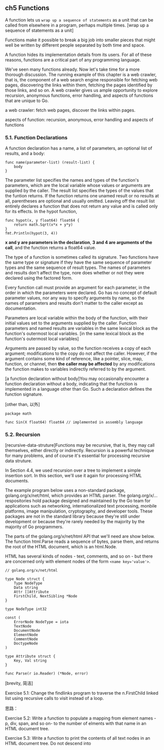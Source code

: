 ## ch5 Functions

A function lets us `wrap up a sequence of statements` as a unit that can be called from elsewhere in a program, perhaps multiple times.
[wrap up a sequence of statements as a unit]

Functions make it possible to break a big job into smaller pieces that might well be written by different people separated by both time and space.

A function hides its implementation details from its users. For all of these reasons, functions are a critical part of any programming language.


We've seen many functions already. Now let's take time for a more thorough discussion. The running example of this chapter is a web crawler,
that is, the component of a web search engine responsible for fetching web pages, discovering the links within them, fetching the pages identified by those links, and so on. A web crawler gives us ample opportunity to explore recursion, anonymous functions, error handling, and aspects of functions that are unique to Go.

a web crawler: fetch web pages, discover the links within pages.

aspects of function: recursion, anonymous, error handling and aspects of functions

### 5.1. Function Declarations

A function declaration has a name, a list of parameters, an optional list of results, and a body:

```
func name(parameter-list) (result-list) {
    body
}
```

The parameter list specifies the names and types of the function's parameters, which are the local variable whose values or arguments are supplied by the caller. The result list specifies the types of the values that the funtion returns. If the function returns one unamed result or no results at all, parentheses are optional and usually omitted. Leaving off the result list entirely declares a function that does not return any value and is called only for its effects. In the hypot function,

```
func hypot(x, y float64) float64 {
    return math.Sqrt(x*x + y*y)
}
fmt.Println(hypot(3, 4))
```

**x and y are parameters in the declaration**, **3 and 4 are arguments of the call**, and the function returns a float64 value.


The type of a function is sometimes called its signature. Two functions have the same type or signature if they have the same sequence of parameter types and the same sequence of result types. The names of parameters and results don't affect the type, nore does whether or not they were declared using the factored form.

Every function call must provide an argument for each parameter, in the order in which the parameters were declared. Go has no concept of default parameter values, nor any way to specify arguments by name, so the names of parameters and results don't matter to the caller except as documentation.

Parameters are local variable within the body of the function, with their initial values set to the arguments supplied by the caller. Function parameters and named results are variables in the same lexical block as the function's outermost local variables.
[in the same lexical block as the function's outermost local variables]


Arguments are passed by value, so the function receives a copy of each argument; modifications to the copy do not affect the caller. However, if the argument contains some kind of reference, like a pointer, slice, map, function, or channel, then **the caller may be affected** by any modifications the function makes to variables indirectly referred to by the argument.

[a function declaration without body]You may occasionally encounter a function declaration without a body, indicating that the function is implemented in a language other than Go. Such a declaration defines the function signature.

[other than, 以外]

```
package math

func Sin(X float64) float64 // implemented in assembly language

```

### 5.2. Recursion

[recursive-data-struture]Functions may be recursive, that is, they may call themselves, either directly or indirectly. Recursion is a powerful technique for many problems, and of course it's essential for processing recursive data struture. 

In Section 4.4, we used recursion over a tree to implement a simple insertion sort. In this section, we'll use it again for processing HTML documents.

The example program below uses a non-standard package, golang.org/x/net/html, which provides an HTML parser. The golang.org/x/... respositories hold package designed and maintained by the Go team for applications such as networking, internationalized text processing, monbile platforms, image manipulation, cryptography, and developer tools. These packages are not in the standard library because they're still under development or because they're rarely needed by the majority by the majority of Go programmers.

The parts of the golang.org/x/net/html API that we'll need are show below. The function html.Parse reads a sequence of bytes, parse them, and returns the root of the HTML document, which is an html.Node.

HTML has several kinds of nodes - text, comments, and so on - but there are concerned only with element nodes of the form `<name key='value'>`.

```
// golang.org/x/net/html

type Node struct {
    Type NodeType
    Data string
    Attr []Attribute
    FirstChild, NextSibling *Node
}

type NodeType int32

const (
    ErrorNode NodeType = iota
    TextNode
    DocumentNode
    ElementNode
    CommentNode
    DoctypeNode
)

type Attribute struct {
    Key, Val string
}

func Parse(r io.Reader) (*Node, error)

```

[brevity, 简洁]

Exercise 5.1: Change the findlinks program to traverse the n.FirstChild linked list using recursive calls to visit instead of a loop.
 
 思路：

Exercise 5.2: Write a function to populate a mapping from element names - p, div, span, and so on- to the number of elments with that name in an HTML document tree.

Exercise 5.3: Write a function to print the contents of all text nodes in an HTML document tree. Do not descend into <script> or <style> elements, since their contents are not visible in a web browser.

Exercise 5.4: Extend the visit function so that it extracts other kinds of links from the document, such as images, scripts, and style sheets.


### 5.3 Multiple Return Values

A function can return more than one result. We've seen many examples of functions from standard packages that return two values, the desired computational result and an error value or boolean that indicates whether the computation worked. The next example shows how to write one of our own.


Go's garbage collector recycles unused memory, but do not assume it will release unused operating system resources like open files and network connnections.

The result of calling a multi-valued function is a tuple of values. The caller of such a function must explicitly assign the values to variables if any of them are to be used:

`links, err := findLinks(url)`

A multi-valued call may appear as the sole argument when calling a function of multiple parameters. Although rarely used in production code, this feature is sometimes convenient during debugging since it lets us print all the results of a call using a single statement. The two print statements below have the same effect.

```
log.Println(findLinks(url))

links, err := findLinks(url)
log.Println(links, err)
```

Well-chosen names can document the significance of a function's results.

```
func Size(rect image.Rectangle) (width, height int)
func Split(path string) (dir, file string)
func HourMinSec(t time.Time) (hour, minute, second int)

```

[named result] In a function with named results, the operands of a return statement may be omitted. This is called __a bare return__.

[a bare return]
```
// CountWordsAndImages does an HTTP GET request for the HTML
// document url and returns the number of words and images in it.

func CountWordsAndImages(url string) (words, images int, err error) {
    resp, err := http.Get(url)
    if err != nil {
        return // return 0, 0, err
    }
    doc, err := html.Parse(resp.Body)
    resp.Body.Close()
    if err != nil {
        err = fmt.Errorf("parsing HTML: %s", err)
        return // return 0, 0, err
    }
    words, images = countWordsAndImages(doc) // compilr error
    return // return words, images, nil
}

func countWordsAndImages(n *html.Node) (words, images int) { /* ... */}
```

### 5.4 Errors

A function for which failure is an expected behavior returns an additional result, conventionally the last one.

If the failure has only one possible cause, the result is a boolean, usually called ok, as in this example of a cache lookup that always succeeds unless there was no entry for that key:

```
value, ok := cache.Lookup(key)
if !ok {
    // ... cache[key] does not exist...
}
```

The failure may have a variety of causes for which the called will need an explanation. In such cases, the type of the additional result is error.


The built-in type error is an interface type.
An error may be nil or non-nil, that nil implies success and non-nil implies failure, and that a non-nil error has an error message string which we can obtain by calling its Error method or print by calling `fmt.Println(err)` or `fmt.Printf("%v", err)`.


Usually when a function returns a non-nil error, its other results undefined and should be ignored. However, a few function may return partial results in error cases. For example, if an error occurs while reading from a filee, a call to Read returns the number of bytes it was able to read and an error value describing the problem. For correct behavior, some callers may need to process the incomplete data before handling the error, so it is important that such functions clearly document their results.

#### 5.4.1. Error-Handling Strategies

When a function call returns an error, it's the caller's responsibility to check it and take appropriate action. Depending on the situation, there may be a number of possibilities. Let's take a look at five of them.

When the error is ultimately handled by the program's main function, it should provide a clear causal chain from the root problem to the overall failure, reminiscent of a NASA accident investigation: `genesis: crashed: no parachute: G-switch failed: bad relay orientation`

Because error messages are frequently chained together, message strings should not be capitalized and newlines should be avoided.

